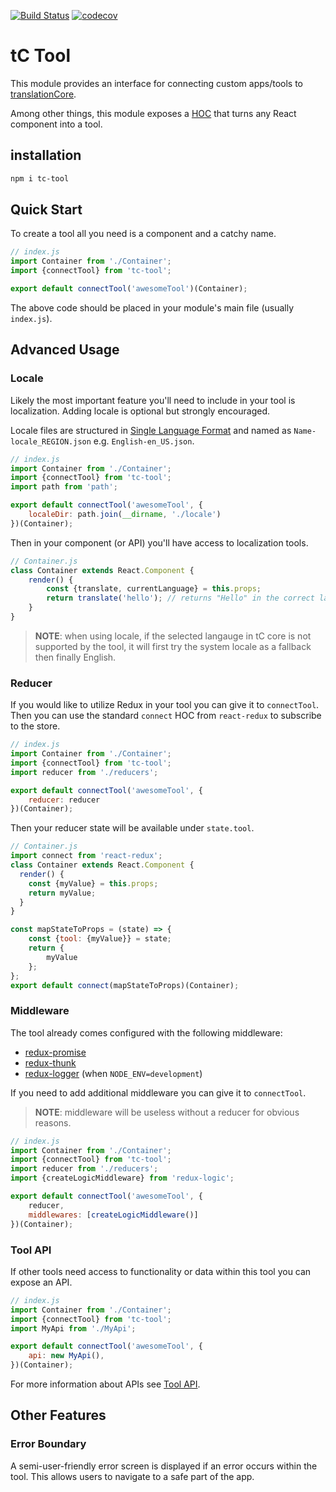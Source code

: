 [![Build Status](https://travis-ci.org/translationCoreApps/tc-tool.svg?branch=master)](https://travis-ci.org/translationCoreApps/tc-tool)
[![codecov](https://codecov.io/gh/translationCoreApps/tc-tool/branch/master/graph/badge.svg)](https://codecov.io/gh/translationCoreApps/tc-tool)

# tC Tool

This module provides an interface for connecting custom apps/tools
to [translationCore](https://github.com/unfoldingWord-dev/translationCore).

Among other things, this module exposes a [HOC](https://reactjs.org/docs/higher-order-components.html) that turns any React component into a tool.

## installation

```bash
npm i tc-tool
```



## Quick Start

To create a tool all you need is a component and a catchy name.

```js
// index.js
import Container from './Container';
import {connectTool} from 'tc-tool';

export default connectTool('awesomeTool')(Container);
```

The above code should be placed in your module's main file (usually `index.js`).

## Advanced Usage

### Locale

Likely the most important feature you'll need to include in your tool is localization. Adding locale is optional but strongly encouraged.

Locale files are structured in [Single Language Format](https://ryandrewjohnson.github.io/react-localize-redux/formatting-translation-data/) and named as `Name-locale_REGION.json` e.g. `English-en_US.json`.
```js
// index.js
import Container from './Container';
import {connectTool} from 'tc-tool';
import path from 'path';

export default connectTool('awesomeTool', {
    localeDir: path.join(__dirname, './locale')
})(Container);
```

Then in your component (or API) you'll have access to localization tools.
```js
// Container.js
class Container extends React.Component {
    render() {
        const {translate, currentLanguage} = this.props;
        return translate('hello'); // returns "Hello" in the correct language
    }
}
```

> **NOTE**: when using locale, if the selected langauge in tC core is not supported by
> the tool, it will first try the system locale as a fallback then finally English.

### Reducer

If you would like to utilize Redux in your tool you can give it to `connectTool`. Then you can use the standard `connect` HOC from `react-redux` to subscribe to the store.

```js
// index.js
import Container from './Container';
import {connectTool} from 'tc-tool';
import reducer from './reducers';

export default connectTool('awesomeTool', {
	reducer: reducer
})(Container);
```

Then your reducer state will be available under `state.tool`.
```js
// Container.js
import connect from 'react-redux';
class Container extends React.Component {
  render() {
    const {myValue} = this.props;
    return myValue;
  }
}

const mapStateToProps = (state) => {
    const {tool: {myValue}} = state;
    return {
        myValue
    };
};
export default connect(mapStateToProps)(Container);
```

### Middleware

The tool already comes configured with the following middleware:

* [redux-promise](https://www.npmjs.com/package/redux-promise)
* [redux-thunk](https://www.npmjs.com/package/redux-thunk)
* [redux-logger](https://www.npmjs.com/package/redux-logger) (when `NODE_ENV=development`)

If you need to add additional middleware you can give it to `connectTool`.

> **NOTE**: middleware will be useless without a reducer for obvious reasons.

```js
// index.js
import Container from './Container';
import {connectTool} from 'tc-tool';
import reducer from './reducers';
import {createLogicMiddleware} from 'redux-logic';

export default connectTool('awesomeTool', {
	reducer,
    middlewares: [createLogicMiddleware()]
})(Container);
```



### Tool API

If other tools need access to functionality or data within this tool you can expose an API.

```js
// index.js
import Container from './Container';
import {connectTool} from 'tc-tool';
import MyApi from './MyApi';

export default connectTool('awesomeTool', {
	api: new MyApi(),
})(Container);
```

For more information about APIs see [Tool API](./TOOL_API.md).

## Other Features

### Error Boundary

A semi-user-friendly error screen is displayed if an error occurs within the tool. This allows users to navigate to a safe part of the app.